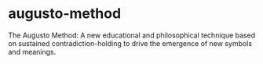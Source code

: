 # augusto-method
The Augusto Method: A new educational and philosophical technique based on sustained contradiction-holding to drive the emergence of new symbols and meanings.
